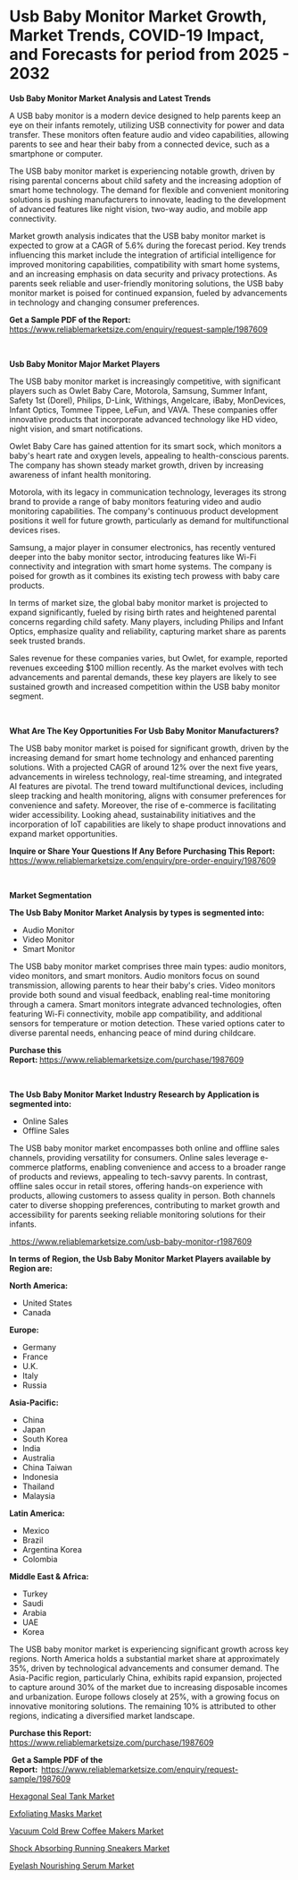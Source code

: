 <p><h1>Usb Baby Monitor Market Growth, Market Trends, COVID-19 Impact, and Forecasts for period from 2025 - 2032</h1></p><p><strong>Usb Baby Monitor Market Analysis and Latest Trends</strong></p>
<p><p>A USB baby monitor is a modern device designed to help parents keep an eye on their infants remotely, utilizing USB connectivity for power and data transfer. These monitors often feature audio and video capabilities, allowing parents to see and hear their baby from a connected device, such as a smartphone or computer. </p><p>The USB baby monitor market is experiencing notable growth, driven by rising parental concerns about child safety and the increasing adoption of smart home technology. The demand for flexible and convenient monitoring solutions is pushing manufacturers to innovate, leading to the development of advanced features like night vision, two-way audio, and mobile app connectivity. </p><p>Market growth analysis indicates that the USB baby monitor market is expected to grow at a CAGR of 5.6% during the forecast period. Key trends influencing this market include the integration of artificial intelligence for improved monitoring capabilities, compatibility with smart home systems, and an increasing emphasis on data security and privacy protections. As parents seek reliable and user-friendly monitoring solutions, the USB baby monitor market is poised for continued expansion, fueled by advancements in technology and changing consumer preferences.</p></p>
<p><strong>Get a Sample PDF of the Report:&nbsp;</strong> <a href="https://www.reliablemarketsize.com/enquiry/request-sample/1987609?utm_campaign=1103&utm_medium=2&utm_source=Github&utm_content=ia&utm_term=06042025&utm_id=usb-baby-monitor">https://www.reliablemarketsize.com/enquiry/request-sample/1987609</a></p>
<p>&nbsp;</p>
<p><strong>Usb Baby Monitor Major Market Players</strong></p>
<p><p>The USB baby monitor market is increasingly competitive, with significant players such as Owlet Baby Care, Motorola, Samsung, Summer Infant, Safety 1st (Dorel), Philips, D-Link, Withings, Angelcare, iBaby, MonDevices, Infant Optics, Tommee Tippee, LeFun, and VAVA. These companies offer innovative products that incorporate advanced technology like HD video, night vision, and smart notifications.</p><p>Owlet Baby Care has gained attention for its smart sock, which monitors a baby's heart rate and oxygen levels, appealing to health-conscious parents. The company has shown steady market growth, driven by increasing awareness of infant health monitoring.</p><p>Motorola, with its legacy in communication technology, leverages its strong brand to provide a range of baby monitors featuring video and audio monitoring capabilities. The company's continuous product development positions it well for future growth, particularly as demand for multifunctional devices rises.</p><p>Samsung, a major player in consumer electronics, has recently ventured deeper into the baby monitor sector, introducing features like Wi-Fi connectivity and integration with smart home systems. The company is poised for growth as it combines its existing tech prowess with baby care products.</p><p>In terms of market size, the global baby monitor market is projected to expand significantly, fueled by rising birth rates and heightened parental concerns regarding child safety. Many players, including Philips and Infant Optics, emphasize quality and reliability, capturing market share as parents seek trusted brands.</p><p>Sales revenue for these companies varies, but Owlet, for example, reported revenues exceeding $100 million recently. As the market evolves with tech advancements and parental demands, these key players are likely to see sustained growth and increased competition within the USB baby monitor segment.</p></p>
<p>&nbsp;</p>
<p><strong>What Are The Key Opportunities For Usb Baby Monitor Manufacturers?</strong></p>
<p><p>The USB baby monitor market is poised for significant growth, driven by the increasing demand for smart home technology and enhanced parenting solutions. With a projected CAGR of around 12% over the next five years, advancements in wireless technology, real-time streaming, and integrated AI features are pivotal. The trend toward multifunctional devices, including sleep tracking and health monitoring, aligns with consumer preferences for convenience and safety. Moreover, the rise of e-commerce is facilitating wider accessibility. Looking ahead, sustainability initiatives and the incorporation of IoT capabilities are likely to shape product innovations and expand market opportunities.</p></p>
<p><strong>Inquire or Share Your Questions If Any Before Purchasing This Report:</strong> <a href="https://www.reliablemarketsize.com/enquiry/pre-order-enquiry/1987609?utm_campaign=1103&utm_medium=2&utm_source=Github&utm_content=ia&utm_term=06042025&utm_id=usb-baby-monitor">https://www.reliablemarketsize.com/enquiry/pre-order-enquiry/1987609</a></p>
<p>&nbsp;</p>
<p><strong>Market Segmentation</strong></p>
<p><strong>The Usb Baby Monitor Market Analysis by types is segmented into:</strong></p>
<p><ul><li>Audio Monitor</li><li>Video Monitor</li><li>Smart Monitor</li></ul></p>
<p><p>The USB baby monitor market comprises three main types: audio monitors, video monitors, and smart monitors. Audio monitors focus on sound transmission, allowing parents to hear their baby's cries. Video monitors provide both sound and visual feedback, enabling real-time monitoring through a camera. Smart monitors integrate advanced technologies, often featuring Wi-Fi connectivity, mobile app compatibility, and additional sensors for temperature or motion detection. These varied options cater to diverse parental needs, enhancing peace of mind during childcare.</p></p>
<p><strong>Purchase this Report:&nbsp;</strong><a href="https://www.reliablemarketsize.com/purchase/1987609?utm_campaign=1103&utm_medium=2&utm_source=Github&utm_content=ia&utm_term=06042025&utm_id=usb-baby-monitor">https://www.reliablemarketsize.com/purchase/1987609</a></p>
<p>&nbsp;</p>
<p><strong>The Usb Baby Monitor Market Industry Research by Application is segmented into:</strong></p>
<p><ul><li>Online Sales</li><li>Offline Sales</li></ul></p>
<p><p>The USB baby monitor market encompasses both online and offline sales channels, providing versatility for consumers. Online sales leverage e-commerce platforms, enabling convenience and access to a broader range of products and reviews, appealing to tech-savvy parents. In contrast, offline sales occur in retail stores, offering hands-on experience with products, allowing customers to assess quality in person. Both channels cater to diverse shopping preferences, contributing to market growth and accessibility for parents seeking reliable monitoring solutions for their infants.</p></p>
<p><a href="https://www.reliablemarketsize.com/usb-baby-monitor-r1987609?utm_campaign=1103&utm_medium=2&utm_source=Github&utm_content=ia&utm_term=06042025&utm_id=usb-baby-monitor">&nbsp;https://www.reliablemarketsize.com/usb-baby-monitor-r1987609</a></p>
<p><strong>In terms of Region, the Usb Baby Monitor Market Players available by Region are:</strong></p>
<p>
    <p> <strong> North America: </strong>
        <ul>
            <li>United States</li>
            <li>Canada</li>
        </ul>
        </p> 
    <p> <strong> Europe: </strong>
        <ul>
            <li>Germany</li>
            <li>France</li>
            <li>U.K.</li>
            <li>Italy</li>
            <li>Russia</li>
        </ul>
        </p> 
    <p> <strong> Asia-Pacific: </strong>
        <ul>
            <li>China</li>
            <li>Japan</li>
            <li>South Korea</li>
            <li>India</li>
            <li>Australia</li>
            <li>China Taiwan</li>
            <li>Indonesia</li>
            <li>Thailand</li>
            <li>Malaysia</li>
        </ul>
        </p> 
    <p> <strong> Latin America: </strong>
        <ul>
            <li>Mexico</li>
            <li>Brazil</li>
            <li>Argentina Korea</li>
            <li>Colombia</li>
        </ul>
        </p> 
    <p> <strong> Middle East & Africa: </strong>
        <ul>
            <li>Turkey</li>
            <li>Saudi</li>
            <li>Arabia</li>
            <li>UAE</li>
            <li>Korea</li>
        </ul>
    </p>
    </p>
<p><p>The USB baby monitor market is experiencing significant growth across key regions. North America holds a substantial market share at approximately 35%, driven by technological advancements and consumer demand. The Asia-Pacific region, particularly China, exhibits rapid expansion, projected to capture around 30% of the market due to increasing disposable incomes and urbanization. Europe follows closely at 25%, with a growing focus on innovative monitoring solutions. The remaining 10% is attributed to other regions, indicating a diversified market landscape.</p></p>
<p><strong>Purchase this Report: </strong><a href="https://www.reliablemarketsize.com/purchase/1987609?utm_campaign=1103&utm_medium=2&utm_source=Github&utm_content=ia&utm_term=06042025&utm_id=usb-baby-monitor">https://www.reliablemarketsize.com/purchase/1987609</a></p>
<p>&nbsp;<strong>Get a Sample PDF of the Report:&nbsp;&nbsp;</strong><a href="https://www.reliablemarketsize.com/enquiry/request-sample/1987609?utm_campaign=1103&utm_medium=2&utm_source=Github&utm_content=ia&utm_term=06042025&utm_id=usb-baby-monitor">https://www.reliablemarketsize.com/enquiry/request-sample/1987609</a></p>
<p><strong></strong></p>
<p><p><a href="https://github.com/gdfhhhj/Market-Research-Report-List-7/blob/main/hexagonal-seal-tank-market.md?utm_campaign=1103&utm_medium=2&utm_source=Github&utm_content=ia&utm_term=06042025&utm_id=usb-baby-monitor">Hexagonal Seal Tank Market</a></p><p><a href="https://github.com/auriashetzxj/Market-Research-Report-List-1/blob/main/exfoliating-masks-market.md?utm_campaign=1103&utm_medium=2&utm_source=Github&utm_content=ia&utm_term=06042025&utm_id=usb-baby-monitor">Exfoliating Masks Market</a></p><p><a href="https://github.com/pezezlarue7h/Market-Research-Report-List-1/blob/main/vacuum-cold-brew-coffee-makers-market.md?utm_campaign=1103&utm_medium=2&utm_source=Github&utm_content=ia&utm_term=06042025&utm_id=usb-baby-monitor">Vacuum Cold Brew Coffee Makers Market</a></p><p><a href="https://github.com/lazloklitz2e/Market-Research-Report-List-1/blob/main/shock-absorbing-running-sneakers-market.md?utm_campaign=1103&utm_medium=2&utm_source=Github&utm_content=ia&utm_term=06042025&utm_id=usb-baby-monitor">Shock Absorbing Running Sneakers Market</a></p><p><a href="https://github.com/wycheelwayeu/Market-Research-Report-List-1/blob/main/eyelash-nourishing-serum-market.md?utm_campaign=1103&utm_medium=2&utm_source=Github&utm_content=ia&utm_term=06042025&utm_id=usb-baby-monitor">Eyelash Nourishing Serum Market</a></p></p>